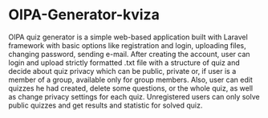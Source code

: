 OIPA-Generator-kviza
====================

OIPA quiz generator is a simple web-based application built with Laravel framework with basic options like registration and login, uploading files, changing password, sending e-mail. 
After creating the account, user can login and upload strictly formatted .txt file with a structure of quiz and decide about quiz privacy which can be public, private or, if user is a member of a group, available only for group members. Also, user can edit quizzes he had created, delete some questions, or the whole quiz, as well as change privacy settings for each quiz. Unregistered users can only solve public quizzes and get results and statistic for solved quiz.

